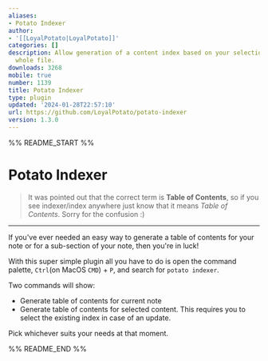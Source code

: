 ```yaml
---
aliases:
- Potato Indexer
author:
- '[[LoyalPotato|LoyalPotato]]'
categories: []
description: Allow generation of a content index based on your selection or of the
  whole file.
downloads: 3268
mobile: true
number: 1139
title: Potato Indexer
type: plugin
updated: '2024-01-28T22:57:10'
url: https://github.com/LoyalPotato/potato-indexer
version: 1.3.0
---
```


%% README_START %%

# Potato Indexer

> It was pointed out that the correct term is **Table of Contents**, so if you see indexer/index anywhere just know that it means _Table of Contents_. Sorry for the confusion :)

---

If you've ever needed an easy way to generate a table of contents for your note or for a sub-section of your note, then you're in luck!

With this super simple plugin all you have to do is open the command palette, `Ctrl`(on MacOS `CMD`) + `P`, and search for `potato indexer`.

Two commands will show:

- Generate table of contents for current note
- Generate table of contents for selected content. This requires you to select the existing index in case of an update.

Pick whichever suits your needs at that moment.


%% README_END %%